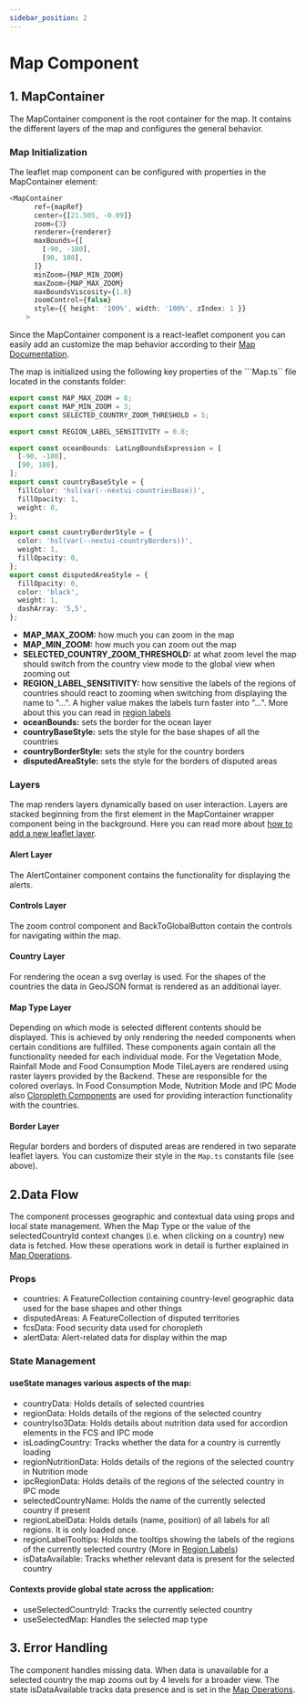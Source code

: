 ```yaml
---
sidebar_position: 2
---
```


# Map Component

## 1. MapContainer
The MapContainer component is the root container for the map.
It contains the different layers of the map and configures the general behavior.

### Map Initialization
The leaflet map component can be configured with properties in the MapContainer element:
```ts
<MapContainer
      ref={mapRef}
      center={[21.505, -0.09]}
      zoom={3}
      renderer={renderer}
      maxBounds={[
        [-90, -180],
        [90, 180],
      ]}
      minZoom={MAP_MIN_ZOOM}
      maxZoom={MAP_MAX_ZOOM}
      maxBoundsViscosity={1.0}
      zoomControl={false}
      style={{ height: '100%', width: '100%', zIndex: 1 }}
    >
```
Since the MapContainer component is a react-leaflet component you can easily add an customize the map behavior according to their [Map Documentation](https://leafletjs.com/reference.html#map).


The map is initialized using the following key properties of the ```Map.ts`` file located in the constants folder:

```ts
export const MAP_MAX_ZOOM = 8;
export const MAP_MIN_ZOOM = 3;
export const SELECTED_COUNTRY_ZOOM_THRESHOLD = 5;

export const REGION_LABEL_SENSITIVITY = 0.8;

export const oceanBounds: LatLngBoundsExpression = [
  [-90, -180],
  [90, 180],
];
export const countryBaseStyle = {
  fillColor: 'hsl(var(--nextui-countriesBase))',
  fillOpacity: 1,
  weight: 0,
};

export const countryBorderStyle = {
  color: 'hsl(var(--nextui-countryBorders))',
  weight: 1,
  fillOpacity: 0,
};
export const disputedAreaStyle = {
  fillOpacity: 0,
  color: 'black',
  weight: 1,
  dashArray: '5,5',
};
```

- **MAP_MAX_ZOOM:** how much you can zoom in the map
- **MAP_MIN_ZOOM:** how much you can zoom out the map
- **SELECTED_COUNTRY_ZOOM_THRESHOLD:** at what zoom level the map should switch from the country view mode to the global view when zooming out
- **REGION_LABEL_SENSITIVITY:** how sensitive the labels of the regions of countries should react to zooming when switching from displaying the name to "...". A higher value makes the labels turn faster into "...". More about this you can read in [region labels](map_region_labels.md)
- **oceanBounds:** sets the border for the ocean layer
- **countryBaseStyle:** sets the style for the base shapes of all the countries
- **countryBorderStyle:** sets the style for the country borders
- **disputedAreaStyle:** sets the style for the borders of disputed areas

### Layers
The map renders layers dynamically based on user interaction. Layers are stacked beginning from the first element in the MapContainer
wrapper component being in the background. Here you can read more about [how to add a new leaflet layer](../how_to/how_to_add_leaflet_layer).

#### Alert Layer
The AlertContainer component contains the functionality for displaying the alerts.

#### Controls Layer
The zoom control component and BackToGlobalButton contain the controls for navigating within the map.

#### Country Layer
For rendering the ocean a svg overlay is used. For the shapes of the countries the data in GeoJSON format is rendered as
an additional layer.

#### Map Type Layer
Depending on which mode is selected different contents should be displayed. This is achieved by only rendering the needed components when certain
conditions are fulfilled. These components again contain all the functionality needed for each individual mode. For the Vegetation Mode, Rainfall
Mode and Food Consumption Mode TileLayers are rendered using raster layers provided by the Backend. These are responsible for the colored
overlays.
In Food Consumption Mode, Nutrition Mode and IPC Mode also [Cloropleth Components](map_cloropleths) are used for providing
interaction functionality with the countries.

#### Border Layer
Regular borders and borders of disputed areas are rendered in two separate leaflet layers. You can customize their style
in the ```Map.ts``` constants file (see above).

## 2.Data Flow
The component processes geographic and contextual data using props and local state management. When the Map Type or
the value of the selectedCountryId context changes (i.e. when clicking on a country) new data is fetched. How these operations
work in detail is further explained in [Map Operations](map_operations.md).

### Props

- countries: A FeatureCollection containing country-level geographic data used for the base shapes and other things
- disputedAreas: A FeatureCollection of disputed territories
- fcsData: Food security data used for choropleth
- alertData: Alert-related data for display within the map

### State Management

#### useState manages various aspects of the map:
- countryData: Holds details of selected countries
- regionData: Holds details of the regions of the selected country
- countryIso3Data: Holds details about nutrition data used for accordion elements in the FCS and IPC mode
- isLoadingCountry: Tracks whether the data for a country is currently loading
- regionNutritionData: Holds details of the regions of the selected country in Nutrition mode
- ipcRegionData: Holds details of the regions of the selected country in IPC mode
- selectedCountryName: Holds the name of the currently selected country if present
- regionLabelData: Holds details (name, position) of all labels for all regions. It is only loaded once.
- regionLabelTooltips: Holds the tooltips showing the labels of the regions of the currently selected country (More in [Region Labels](map_region_labels.md))
- isDataAvailable: Tracks whether relevant data is present for the selected country

#### Contexts provide global state across the application:
- useSelectedCountryId: Tracks the currently selected country
- useSelectedMap: Handles the selected map type


## 3. Error Handling
The component handles missing data. When data is unavailable for a selected country the map zooms out by 4 levels for a broader view.
The state isDataAvailable tracks data presence and is set in the [Map Operations](map_operations.md).

